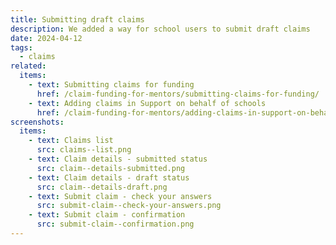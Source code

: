 ```yaml
---
title: Submitting draft claims
description: We added a way for school users to submit draft claims
date: 2024-04-12
tags:
  - claims
related:
  items:
    - text: Submitting claims for funding
      href: /claim-funding-for-mentors/submitting-claims-for-funding/
    - text: Adding claims in Support on behalf of schools
      href: /claim-funding-for-mentors/adding-claims-in-support-on-behalf-of-schools/
screenshots:
  items:
    - text: Claims list
      src: claims--list.png
    - text: Claim details - submitted status
      src: claim--details-submitted.png
    - text: Claim details - draft status
      src: claim--details-draft.png
    - text: Submit claim - check your answers
      src: submit-claim--check-your-answers.png
    - text: Submit claim - confirmation
      src: submit-claim--confirmation.png
---
```

